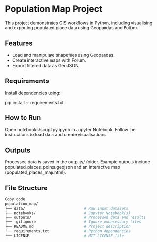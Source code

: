 # Population Map Project

This project demonstrates GIS workflows in Python, including visualising and exporting populated place data using Geopandas and Folium.

## Features
- Load and manipulate shapefiles using Geopandas.
- Create interactive maps with Folium.
- Export filtered data as GeoJSON.

## Requirements
Install dependencies using:

pip install -r requirements.txt

## How to Run
Open notebooks/script.py.ipynb in Jupyter Notebook.
Follow the instructions to load data and create visualisations.

## Outputs
Processed data is saved in the outputs/ folder.
Example outputs include populated_places_points.geojson and an interactive map (populated_places_map.html).

## File Structure
```bash
Copy code
population_map/
├── data/                           # Raw input datasets
├── notebooks/                      # Jupyter Notebook(s)
├── outputs/                        # Processed data and results
├── .gitignore                      # Ignore unnecessary files
├── README.md                       # Project description
└── requirements.txt                # Python dependencies
└── LICENSE                         # MIT LICENSE file
